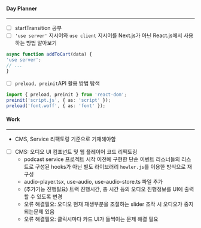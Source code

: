 
#### Day Planner
---
- [ ] startTransition 공부
- [ ] `'use server'` 지시어와 `use client` 지시어를 Next.js가 아닌 React.js에서 사용하는 방법 알아보기
```ts
async function addToCart(data) {  
'use server';  
// ...  
}
```


- [ ]  `preload, preinit`API 활용 방법 탐색
```ts
import { preload, preinit } from 'react-dom';  
preinit('script.js', { as: 'script' });  
preload('font.woff', { as: 'font' });
```


#### Work
---
- CMS, Service 리팩토링 기준으로 기재해야함

- [ ] CMS: 오디오 UI 컴포넌트 및 웹 플레이어 코드 리팩토링
	- podcast service 프로젝트 시작 이전에 구현한 단순 이벤트 리스너들의 리스트로 구성된 hooks가 아닌 별도 라이브러리 `howler.js`를 이용한 방식으로 재구성
	- audio-player.tsx, use-audio, use-audio-store.ts 파일 추가
	- (추가기능 진행필요) 트랙 진행시간, 총 시간 등의 오디오 진행정보를 UI에 출력할 수 있도록 변경
	- 오류 해결필요: 오디오 현재 재생부분을 조절하는 slider 조작 시 오디오가 중지되는문제 있음
	- 오류 해결필요: 클릭시마다 카드 UI가 들썩이는 문제 해결 필요